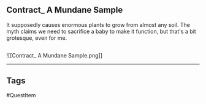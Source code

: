## Contract_ A Mundane Sample
It supposedly causes enormous plants to grow from almost any soil. The myth claims we
need to sacrifice a baby to make it function, but that's a bit grotesque, even for me.
## 
![[Contract_ A Mundane Sample.png]]

---
## Tags
#QuestItem